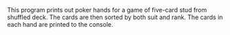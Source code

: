 This program prints out poker hands for a game of five-card stud from shuffled deck. The cards are then sorted by both suit and rank. The cards in each hand are printed to the console.

